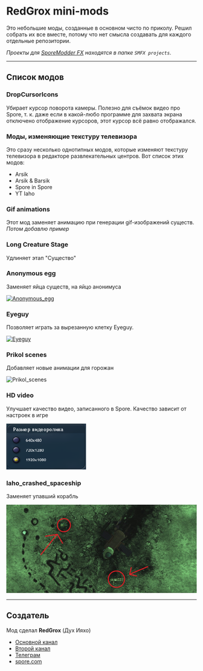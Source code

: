 # RedGrox mini-mods

Это небольшие моды, созданные в основном чисто по приколу. Решил собрать их все вместе, потому что нет смысла создавать для каждого отдельные репозитории.

*Проекты для [SporeModder FX](https://github.com/emd4600/SporeModder-FX) находятся в папке `SMFX projects`.*

___

## Список модов

### DropCursorIcons

Убирает курсор поворота камеры. Полезно для съёмок видео про Spore, т. к. даже если в какой-любо программе для захвата экрана отключено отображение курсоров, этот курсор всё равно отображался.

### Моды, изменяющие текстуру телевизора

Это сразу несколько однотипных модов, которые изменяют текстуру телевизора в редакторе развлекательных центров. Вот список этих модов:

+ Arsik
+ Arsik & Barsik
+ Spore in Spore
+ YT Iaho

### Gif animations

Этот мод заменяет анимацию при генерации gif-изображений существ.
*Потом добавлю пример*

### Long Creature Stage

Удлиняет этап "Существо"

### Anonymous egg

Заменяет яйца существ, на яйцо анонимуса

[![Anonymous_egg](https://i.ytimg.com/vi/l1yr-Jm51BE/hqdefault.jpg?sqp=-oaymwEcCPYBEIoBSFXyq4qpAw4IARUAAIhCGAFwAcABBg==&rs=AOn4CLDn3aDL_1jqnf9DX6f5ZnzY0OXzbg "Видео")](https://www.youtube.com/watch?v=l1yr-Jm51BE)

### Eyeguy

Позволяет играть за вырезанную клетку Eyeguy.

[![Eyeguy](https://i.ytimg.com/vi/yNu9LZogujs/hqdefault.jpg "Видео")](https://www.youtube.com/watch?v=yNu9LZogujs)

### Prikol scenes

Добавляет новые анимации для горожан

![Prikol_scenes](https://media.discordapp.net/attachments/906971382276042776/970683644375072828/unknown.png)

### HD video

Улучшает качество видео, записанного в Spore. Качество зависит от настроек в игре

![HD_video](HD_video.png)

### Iaho_crashed_spaceship

Заменяет упавший корабль

![Iaho_crashed_spaceship](Iaho_crashed_spaceship.jpg)
___

## Создатель

Мод сделал **RedGrox** (Дух Ияхо)

+ [Основной канал](https://www.youtube.com/c/ДухИяхо)
+ [Второй канал](https://www.youtube.com/c/КрутойДухИяхо2013)
+ [Телеграм](https://t.me/SporeRedGroxMods)
+ [spore.com](http://www.spore.com/view/myspore/RedGrox)
